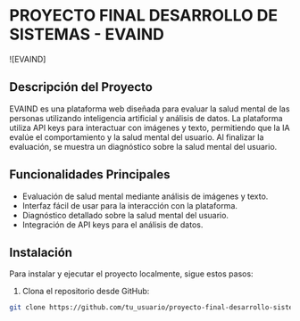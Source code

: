 # PROYECTO FINAL DESARROLLO DE SISTEMAS - EVAIND

![EVAIND]

## Descripción del Proyecto

EVAIND es una plataforma web diseñada para evaluar la salud mental de las personas utilizando inteligencia artificial y análisis de datos. La plataforma utiliza API keys para interactuar con imágenes y texto, permitiendo que la IA evalúe el comportamiento y la salud mental del usuario. Al finalizar la evaluación, se muestra un diagnóstico sobre la salud mental del usuario.

## Funcionalidades Principales

- Evaluación de salud mental mediante análisis de imágenes y texto.
- Interfaz fácil de usar para la interacción con la plataforma.
- Diagnóstico detallado sobre la salud mental del usuario.
- Integración de API keys para el análisis de datos.

## Instalación

Para instalar y ejecutar el proyecto localmente, sigue estos pasos:

1. Clona el repositorio desde GitHub:

```bash
git clone https://github.com/tu_usuario/proyecto-final-desarrollo-sistemas.git
